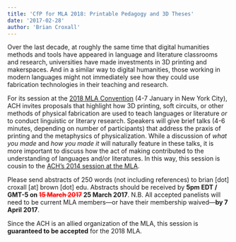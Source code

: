```yaml
---
title: 'CfP for MLA 2018: Printable Pedagogy and 3D Theses'
date: '2017-02-28'
author: 'Brian Croxall'
---
```

Over the last decade, at roughly the same time that digital humanities methods and tools have appeared in language and literature classrooms and research, universities have made investments in 3D printing and makerspaces. And in a similar way to digital humanities, those working in modern languages might not immediately see how they could use fabrication technologies in their teaching and research.

For its session at the [2018 MLA Convention](https://www.mla.org/Convention/MLA-2018) (4-7 January in New York City), ACH invites proposals that highlight how 3D printing, soft circuits, or other methods of physical fabrication are used to teach languages or literature *or* to conduct linguistic or literary research. Speakers will give brief talks (4-6 minutes, depending on number of participants) that address the praxis of printing and the metaphysics of physicalization. While a discussion of *what you made* and *how you made it* will naturally feature in these talks, it is more important to discuss how the act of making contributed to the understanding of languages and/or literatures. In this way, this session is cousin to the [ACH’s 2014 session at the MLA](http://ach.org/news/2013/03/beyond-digital-cfp-mla-2014/).

Please send abstracts of 250 words (not including references) to brian \[dot\] croxall \[at\] brown \[dot\] edu. Abstracts should be received by **5pm EDT / GMT-5 on <span style="text-decoration: line-through; color: #ff0000;">15 March 2017</span> 25 March 2017**. N.B. All accepted panelists will need to be current MLA members—or have their membership waived—**by 7 April 2017**.

Since the ACH is an allied organization of the MLA, this session is **guaranteed to be accepted** for the 2018 MLA.